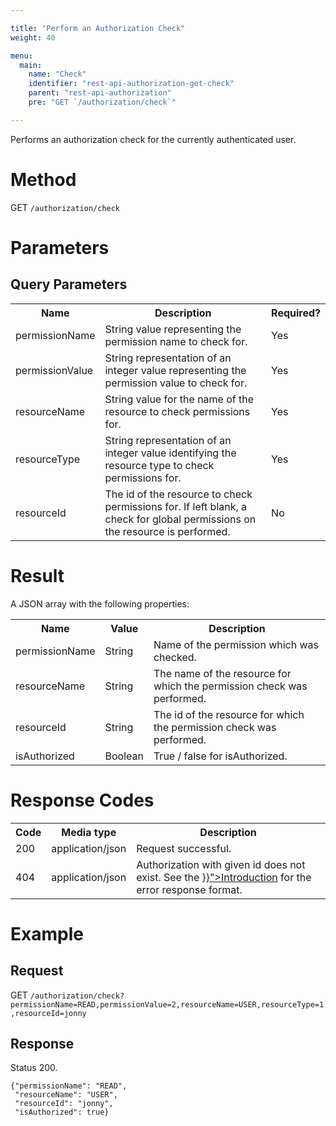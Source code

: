 ```yaml
---

title: "Perform an Authorization Check"
weight: 40

menu:
  main:
    name: "Check"
    identifier: "rest-api-authorization-get-check"
    parent: "rest-api-authorization"
    pre: "GET `/authorization/check`"

---
```



Performs an authorization check for the currently authenticated user.

# Method

GET `/authorization/check`


# Parameters

## Query Parameters

<table class="table table-striped">
  <tr>
    <th>Name</th>
    <th>Description</th>
    <th>Required?</th>
  </tr>
  <tr>
    <td>permissionName</td>
    <td>String value representing the permission name to check for.</td>
    <td>Yes</td>
  </tr>
  <tr>
    <td>permissionValue</td>
    <td>String representation of an integer value representing the permission value to check for.</td>
    <td>Yes</td>
  </tr>
  <tr>
    <td>resourceName</td>
    <td>String value for the name of the resource to check permissions for.</td>
    <td>Yes</td>
  </tr>
  <tr>
    <td>resourceType</td>
    <td>String representation of an integer value identifying the resource type to check permissions for.</td>
    <td>Yes</td>
  </tr>
  <tr>
    <td>resourceId</td>
    <td>The id of the resource to check permissions for. If left blank, a check for global permissions on the resource is performed.</td>
    <td>No</td>
  </tr>
</table>


# Result

A JSON array with the following properties:

<table class="table table-striped">
  <tr>
    <th>Name</th>
    <th>Value</th>
    <th>Description</th>
  </tr>
  <tr>
    <td>permissionName</td>
    <td>String</td>
    <td>Name of the permission which was checked.</td>
  </tr>
  <tr>
    <td>resourceName</td>
    <td>String</td>
    <td>The name of the resource for which the permission check was performed.</td>
  </tr>
  <tr>
    <td>resourceId</td>
    <td>String</td>
    <td>The id of the resource for which the permission check was performed.</td>
  </tr>
  <tr>
    <td>isAuthorized</td>
    <td>Boolean</td>
    <td>True / false for isAuthorized.</td>
  </tr>
</table>


# Response Codes

<table class="table table-striped">
  <tr>
    <th>Code</th>
    <th>Media type</th>
    <th>Description</th>
  </tr>
  <tr>
    <td>200</td>
    <td>application/json</td>
    <td>Request successful.</td>
  </tr>
  <tr>
    <td>404</td>
    <td>application/json</td>
    <td>Authorization with given id does not exist. See the <a href="{{< relref "reference/rest/overview/index.md#error-handling" >}}">Introduction</a> for the error response format.</td>
  </tr>
</table>

# Example

## Request

GET `/authorization/check?permissionName=READ,permissionValue=2,resourceName=USER,resourceType=1,resourceId=jonny`

## Response

Status 200.

    {"permissionName": "READ",
     "resourceName": "USER",
     "resourceId": "jonny",
     "isAuthorized": true}
